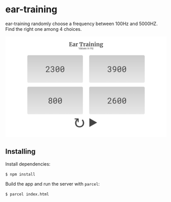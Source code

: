 # ear-training

ear-training randomly choose a frequency between 100Hz and 5000HZ. Find the right one among 4 choices.

![screenshot](assets/screenshot.png)

## Installing

Install dependencies:

```$ npm install```

Build the app and run the server with `parcel`:

`$ parcel index.html`
